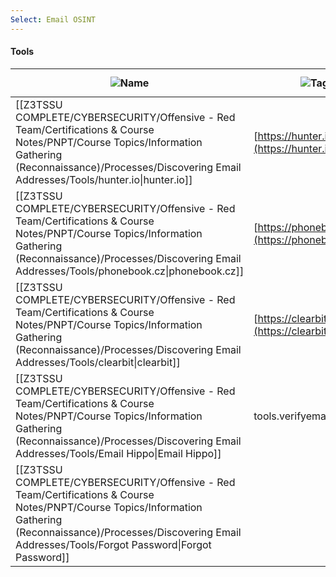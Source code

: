 ```yaml
---
Select: Email OSINT
---
```

#### Tools

|![](https://www.notion.so/icons/font_gray.svg)Name|![](https://www.notion.so/icons/link_gray.svg)Tags|![](https://www.notion.so/icons/description_gray.svg)Description|
|---|---|---|
|[[Z3TSSU COMPLETE/CYBERSECURITY/Offensive - Red Team/Certifications & Course Notes/PNPT/Course Topics/Information Gathering (Reconnaissance)/Processes/Discovering Email Addresses/Tools/hunter.io\|hunter.io]]|[https://hunter.io/discover](https://hunter.io/discover)||
|[[Z3TSSU COMPLETE/CYBERSECURITY/Offensive - Red Team/Certifications & Course Notes/PNPT/Course Topics/Information Gathering (Reconnaissance)/Processes/Discovering Email Addresses/Tools/phonebook.cz\|phonebook.cz]]|[https://phonebook.cz/](https://phonebook.cz/)|Find the Email Format|
|[[Z3TSSU COMPLETE/CYBERSECURITY/Offensive - Red Team/Certifications & Course Notes/PNPT/Course Topics/Information Gathering (Reconnaissance)/Processes/Discovering Email Addresses/Tools/clearbit\|clearbit]]|[https://clearbit.com/](https://clearbit.com/)||
|[[Z3TSSU COMPLETE/CYBERSECURITY/Offensive - Red Team/Certifications & Course Notes/PNPT/Course Topics/Information Gathering (Reconnaissance)/Processes/Discovering Email Addresses/Tools/Email Hippo\|Email Hippo]]|tools.verifyemail.io|Verify Email is Active|
|[[Z3TSSU COMPLETE/CYBERSECURITY/Offensive - Red Team/Certifications & Course Notes/PNPT/Course Topics/Information Gathering (Reconnaissance)/Processes/Discovering Email Addresses/Tools/Forgot Password\|Forgot Password]]|||